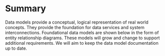 # Summary

Data models provide a conceptual, logical representation of real world concepts. They provide the foundation for data services and system interconnections. Foundational data models are shown below in the form of entity relationship diagrams. These models will grow and change to support additional requirements. We will aim to keep the data model documentation up to date.
